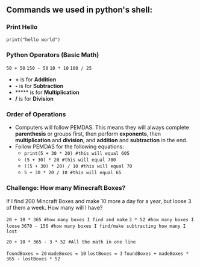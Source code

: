 ## Commands we used in python's shell:

### Print Hello
`print("hello world")`

### Python Operators (Basic Math)

`50 + 50`
`150 - 50`
`10 * 10`
`100 / 25`

* **+** is for **Addition**
* **-** is for **Subtraction**
* ***** is for **Multiplication**
* **/** is for **Division**

### Order of Operations
* Computers will follow PEMDAS. This means they will always complete **parenthesis** or groups first, then perform **exponents**, then **multiplication** and **division**, and **addition** and **subtraction** in the end.
* Follow PEMDAS for the following equations:
   * `print(5 + 30 * 20) #this will equal 605`
   * `(5 + 30) * 20 #this will equal 700`
   * `((5 + 30) * 20) / 10 #this will equal 70`
   * `5 + 30 * 20 / 10 #this will equal 65`

### Challenge: How many Minecraft Boxes?
If I find 200 Mincraft Boxes and make 10 more a day for a year, but loose 3 of them a week. How many will I have?

`20 + 10 * 365 #how many boxes I find and make`
`3 * 52 #how many boxes I loose`
`3670 - 156 #how many boxes I find/make subtracting how many I lost`

`20 + 10 * 365 - 3 * 52 #All the math in one line`

`foundBoxes = 20`
`madeBoxes = 10`
`lostBoxes = 3`
`foundBoxes + madeBoxes * 365 - lostBoxes * 52`
